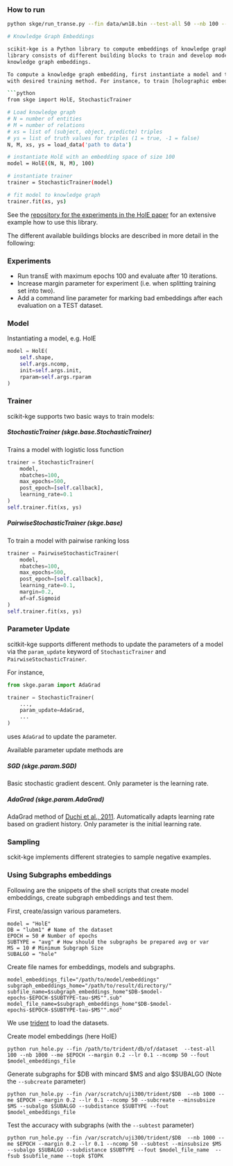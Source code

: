 ### How to run

```bash
python skge/run_transe.py --fin data/wn18.bin --test-all 50 --nb 100 --me 500 --margin 2.0 --lr 0.1 --ncomp 50 --fgrad numbers.txt

# Knowledge Graph Embeddings

scikit-kge is a Python library to compute embeddings of knowledge graphs. The
library consists of different building blocks to train and develop models for
knowledge graph embeddings.

To compute a knowledge graph embedding, first instantiate a model and then train it
with desired training method. For instance, to train [holographic embeddings of knowledge graphs](http://arxiv.org/abs/1510.04935) (HolE) with a logistcc loss function:

```python
from skge import HolE, StochasticTrainer

# Load knowledge graph 
# N = number of entities
# M = number of relations
# xs = list of (subject, object, predicte) triples
# ys = list of truth values for triples (1 = true, -1 = false)
N, M, xs, ys = load_data('path to data')

# instantiate HolE with an embedding space of size 100
model = HolE((N, N, M), 100)

# instantiate trainer
trainer = StochasticTrainer(model)

# fit model to knowledge graph
trainer.fit(xs, ys)
```

See the [repository for the experiments in the HolE paper](https://github.com/mnick/holographic-embeddings) for an extensive example how to use this library.

The different available buildings blocks are described in more detail in the following:


### Experiments

* Run transE with maximum epochs 100 and evaluate after 10 iterations.
* Increase margin parameter for experiment (i.e. when splitting training set into two).
* Add a command line parameter for marking bad embeddings after each evaluation on a TEST dataset.

### Model

Instantiating a model, e.g. HolE
```python
model = HolE(
    self.shape,
    self.args.ncomp,
    init=self.args.init,
    rparam=self.args.rparam
)
```

### Trainer

scikit-kge supports two basic ways to train models: 

##### StochasticTrainer (skge.base.StochasticTrainer)
Trains a model with logistic loss function
```python
trainer = StochasticTrainer(
    model,
    nbatches=100,
    max_epochs=500,
    post_epoch=[self.callback],
    learning_rate=0.1
)
self.trainer.fit(xs, ys)
```
##### PairwiseStochasticTrainer (skge.base)
To train a model with pairwise ranking loss
```python
trainer = PairwiseStochasticTrainer(
    model,
    nbatches=100,
    max_epochs=500,
    post_epoch=[self.callback],
    learning_rate=0.1,
    margin=0.2,
    af=af.Sigmoid
)
self.trainer.fit(xs, ys)
```

### Parameter Update
scitkit-kge supports different methods to update the parameters of a model via
the `param_update` keyword of `StochasticTrainer` and `PairwiseStochasticTrainer`.

For instance,
```python
from skge.param import AdaGrad

trainer = StochasticTrainer(
    ...,
    param_update=AdaGrad,
    ...
)
```
uses `AdaGrad` to update the parameter. 

Available parameter update methods are
##### SGD (skge.param.SGD)
Basic stochastic gradient descent. Only parameter is the learning rate.

##### AdaGrad (skge.param.AdaGrad)
AdaGrad method of [Duchi et al., 2011](http://jmlr.org/papers/volume12/duchi11a/duchi11a.pdf). Automatically adapts learning rate based on gradient history. Only parameter is the initial learning rate.

### Sampling
sckit-kge implements different strategies to sample negative examples.


### Using Subgraphs embeddings

Following are the snippets of the shell scripts that create model embeddings, create subgraph embeddings and test them.

First, create/assign various parameters.
```
model = "HolE"
DB = "lubm1" # Name of the dataset
EPOCH = 50 # Number of epochs
SUBTYPE = "avg" # How should the subgraphs be prepared avg or var
MS = 10 # Minimum Subgraph Size
SUBALGO = "hole"
```

Create file names for embeddings, models and subgraphs.
```
model_embeddings_file="/path/to/model/embeddings"
subgraph_embeddings_home="/path/to/result/directory/"
subfile_name=$subgraph_embeddings_home"$DB-$model-epochs-$EPOCH-$SUBTYPE-tau-$MS"".sub"
model_file_name=$subgraph_embeddings_home"$DB-$model-epochs-$EPOCH-$SUBTYPE-tau-$MS"".mod"
```
We use [trident](https://github.com/karmaresearch/trident) to load the datasets.

Create model embeddings (here HolE)
```
python run_hole.py --fin /path/to/trident/db/of/dataset  --test-all 100 --nb 1000 --me $EPOCH --margin 0.2 --lr 0.1 --ncomp 50 --fout $model_embeddings_file
```

Generate subgraphs for $DB with mincard $MS and algo $SUBALGO (Note the `--subcreate` parameter)
```
python run_hole.py --fin /var/scratch/uji300/trident/$DB  --nb 1000 --me $EPOCH --margin 0.2 --lr 0.1 --ncomp 50 --subcreate --minsubsize $MS --subalgo $SUBALGO --subdistance $SUBTYPE --fout $model_embeddings_file
```

Test the accuracy with subgraphs (with the `--subtest` parameter)
```
python run_hole.py --fin /var/scratch/uji300/trident/$DB  --nb 1000 --me $EPOCH --margin 0.2 --lr 0.1 --ncomp 50 --subtest --minsubsize $MS --subalgo $SUBALGO --subdistance $SUBTYPE --fout $model_file_name  --fsub $subfile_name --topk $TOPK
```
